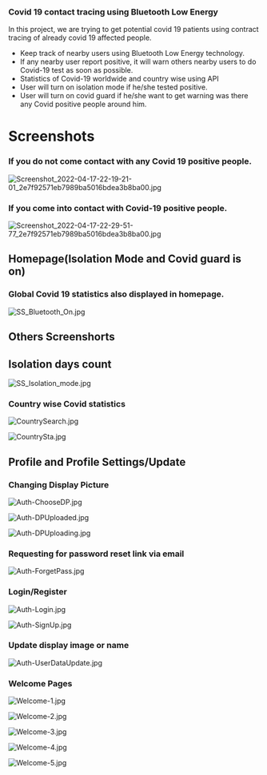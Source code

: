 ### Covid 19 contact tracing using Bluetooth Low Energy
In this project, we are trying to get potential covid 19 patients using contract tracing of already covid 19 affected people.
- Keep track of nearby users using Bluetooth Low
Energy technology.
- If any nearby user report positive, it will warn others nearby
users to do Covid-19 test as soon as possible.
- Statistics of Covid-19 worldwide and country wise using
API
- User will turn on isolation mode if he/she tested positive.
- User will turn on covid guard if he/she want to get warning was there any Covid positive people around him.

# Screenshots

### If you do not come contact with any Covid 19 positive people.

![Screenshot_2022-04-17-22-19-21-01_2e7f92571eb7989ba5016bdea3b8ba00.jpg](screenshots/Screenshot_2022-04-17-22-19-21-01_2e7f92571eb7989ba5016bdea3b8ba00.jpg)

### If you come into contact with Covid-19 positive people.

![Screenshot_2022-04-17-22-29-51-77_2e7f92571eb7989ba5016bdea3b8ba00.jpg](screenshots/Screenshot_2022-04-17-22-29-51-77_2e7f92571eb7989ba5016bdea3b8ba00.jpg)

## Homepage(Isolation Mode and Covid guard is on)

### Global Covid 19 statistics also displayed in homepage.

![SS_Bluetooth_On.jpg](screenshots/SS_Bluetooth_On.jpg)

## Others Screenshorts

## Isolation days count

![SS_Isolation_mode.jpg](screenshots/SS_Isolation_mode.jpg)

### Country wise Covid statistics

![CountrySearch.jpg](screenshots/CountrySearch.jpg)

![CountrySta.jpg](screenshots/CountrySta.jpg)

## Profile and Profile Settings/Update

### Changing Display Picture

![Auth-ChooseDP.jpg](screenshots/Auth-ChooseDP.jpg)

![Auth-DPUploaded.jpg](screenshots/Auth-DPUploaded.jpg)

![Auth-DPUploading.jpg](screenshots/Auth-DPUploading.jpg)

### Requesting for password reset link via email

![Auth-ForgetPass.jpg](screenshots/Auth-ForgetPass.jpg)

### Login/Register

![Auth-Login.jpg](screenshots/Auth-Login.jpg)

![Auth-SignUp.jpg](screenshots/Auth-SignUp.jpg)

### Update display image or name

![Auth-UserDataUpdate.jpg](screenshots/Auth-UserDataUpdate.jpg)

### Welcome Pages

![Welcome-1.jpg](screenshots/Welcome-1.jpg)

![Welcome-2.jpg](screenshots/Welcome-2.jpg)

![Welcome-3.jpg](screenshots/Welcome-3.jpg)

![Welcome-4.jpg](screenshots/Welcome-4.jpg)

![Welcome-5.jpg](screenshots/Welcome-5.jpg)

